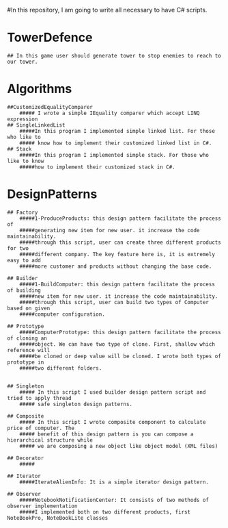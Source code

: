 
#In this repository, I am going to write all necessary to have C# scripts.

# TowerDefence
	## In this game user should generate tower to stop enemies to reach to our tower.
	
# Algorithms
	##CustomizedEqualityComparer
		##### I wrote a simple IEquality comparer which accept LINQ expression
	## SingleLinkedList
		#####In this program I implemented simple linked list. For those who like to
		##### know how to implement their customized linked list in C#.
	## Stack
		#####In this program I implemented simple stack. For those who like to know
		#####how to implement their customized stack in C#.
# DesignPatterns
	## Factory
		#####1-ProduceProducts: this design pattern facilitate the process of
		#####generating new item for new user. it increase the code maintainability.
		#####through this script, user can create three different products for two 
		#####different company. The key feature here is, it is extremely easy to add
		#####more customer and products without changing the base code.
		
	## Builder
		#####1-BuildComputer: this design pattern facilitate the process of building
		#####new item for new user. it increase the code maintainability.
		#####through this script, user can build two types of Computer based on given
		#####computer configuration.
		
	## Prototype
		#####ComputerPrototype: this design pattern facilitate the process of cloning an
		#####object. We can have two type of clone. First, shallow which reference will 
		#####be cloned or deep value will be cloned. I wrote both types of  prototype in 
		#####two different folders.
		
		
	## Singleton
		##### In this script I used builder design pattern script and tried to apply thread
		##### safe singleton design patterns.
		
	## Composite
		##### In this script I wrote composite component to calculate price of computer. The
		##### benefit of this design pattern is you can compose a hierarchical structure while
		##### we are composing a new object like object model (XML files)
		
	## Decorator
		#####
		
	## Iterator
		#####IterateAlienInfo: It is a simple iterator design pattern. 
		
	## Observer
		#####NotebookNotificationCenter: It consists of two methods of observer implementation
		#####I implemented both on two different products, first NoteBookPro, NoteBookLite classes